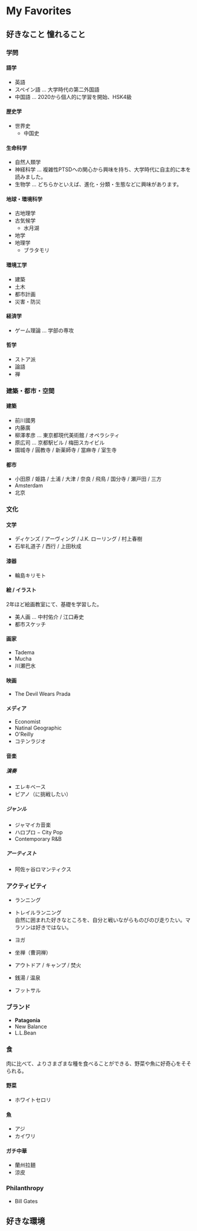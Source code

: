 # My Favorites

## 好きなこと 憧れること

### 学問
#### 語学
 - 英語
 - スペイン語 ... 大学時代の第二外国語
 - 中国語 ... 2020から個人的に学習を開始、HSK4級

#### 歴史学
 - 世界史
   - 中国史

#### 生命科学
 - 自然人類学
 - 神経科学 ... 複雑性PTSDへの関心から興味を持ち、大学時代に自主的に本を読みました。  
 - 生物学 ... どちらかといえば、進化・分類・生態などに興味があります。  
 
#### 地球・環境科学
 - 古地理学
 - 古気候学
   - 水月湖
 - 地学
 - 地理学
   - ブラタモリ

#### 環境工学
 - 建築
 - 土木
 - 都市計画
 - 災害・防災

#### 経済学
 - ゲーム理論 ... 学部の専攻

#### 哲学
 - ストア派
 - 論語
 - 禅

### 建築・都市・空間
#### 建築
 - 前川國男
 - 内藤廣
 - 柳澤孝彦 ... 東京都現代美術館 / オペラシティ
 - 原広司 ... 京都駅ビル / 梅田スカイビル
 - 園城寺 / 圓教寺 / 新薬師寺 / 當麻寺 / 室生寺

#### 都市
 - 小田原 / 姫路 / 土浦 / 大津 / 奈良 / 飛鳥 / 国分寺 / 瀬戸田 / 三方
 - Amsterdam
 - 北京

### 文化
#### 文学
 - ディケンズ / アーヴィング / J.K. ローリング / 村上春樹
 - 石牟礼道子 / 西行 / 上田秋成
 
#### 漆器
 - 輪島キリモト

#### 絵 / イラスト
2年ほど絵画教室にて、基礎を学習した。
   - 美人画 ... 中村佑介 / 江口寿史
   - 都市スケッチ

#### 画家
 - Tadema
 - Mucha
 - 川瀬巴水

#### 映画
 - The Devil Wears Prada

#### メディア
 - Economist
 - Natinal Geographic
 - O'Reilly
 - コテンラジオ

#### 音楽

##### 演奏
 - エレキベース
 - ピアノ（に挑戦したい）

##### ジャンル
 - ジャマイカ音楽
 - ハロプロ
 − City Pop
 - Contemporary R&B

##### アーティスト
 - 阿佐ヶ谷ロマンティクス

### アクティビティ
 - ランニング
 - トレイルランニング  
自然に囲まれた好きなところを、自分と戦いながらものびのび走りたい。マラソンは好きではない。  

 - ヨガ
 - 坐禅（曹洞禅）
 - アウトドア / キャンプ / 焚火
 - 銭湯 / 温泉
 - フットサル

### ブランド
 - **Patagonia**
 - New Balance
 - L.L.Bean

### 食
肉に比べて、よりさまざまな種を食べることができる、野菜や魚に好奇心をそそられる。  
#### 野菜
 - ホワイトセロリ

#### 魚
 - アジ
 - カイワリ

#### ガチ中華
 - 蘭州拉麺
 - 涼皮

### Philanthropy
 - Bill Gates

## 好きな環境
